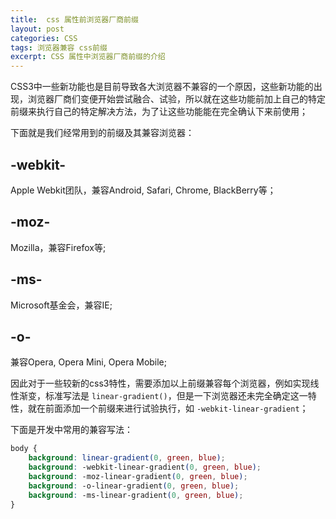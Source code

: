 ```yaml
---
title:  css 属性前浏览器厂商前缀
layout: post
categories: CSS
tags: 浏览器兼容 css前缀
excerpt: CSS 属性中浏览器厂商前缀的介绍
---
```

CSS3中一些新功能也是目前导致各大浏览器不兼容的一个原因，这些新功能的出现，浏览器厂商们变便开始尝试融合、试验，所以就在这些功能前加上自己的特定前缀来执行自己的特定解决方法，为了让这些功能能在完全确认下来前使用；

下面就是我们经常用到的前缀及其兼容浏览器：

## -webkit-
Apple Webkit团队，兼容Android, Safari, Chrome, BlackBerry等；

## -moz-
Mozilla，兼容Firefox等;

## -ms-
Microsoft基金会，兼容IE;

## -o-
兼容Opera, Opera Mini, Opera Mobile;

因此对于一些较新的css3特性，需要添加以上前缀兼容每个浏览器，例如实现线性渐变，标准写法是 `linear-gradient()`，但是一下浏览器还未完全确定这一特性，就在前面添加一个前缀来进行试验执行，如 `-webkit-linear-gradient`；

下面是开发中常用的兼容写法：
```css
body {
    background: linear-gradient(0, green, blue);
    background: -webkit-linear-gradient(0, green, blue);
    background: -moz-linear-gradient(0, green, blue);
    background: -o-linear-gradient(0, green, blue);
    background: -ms-linear-gradient(0, green, blue);
}
```